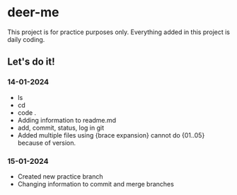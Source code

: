 # deer-me

This project is for practice purposes only.
Everything added in this project is daily coding.

## Let's do it!

### 14-01-2024

- ls 
- cd
- code .
- Adding information to readme.md
- add, commit, status, log in git
- Added multiple files using {brace expansion} cannot do {01..05} because of version.

### 15-01-2024

- Created new practice branch
- Changing information to commit and merge branches

